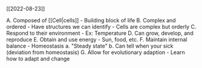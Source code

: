 [[2022-08-23]]

A. Composed of [[Cell|cells]]
		- Building block of life
	B. Complex and ordered
		- Have structures we can identify 
		- Cells are complex but orderly
	C. Respond to their environment
		- Ex: Temperature
	D. Can grow, develop, and reproduce
	E. Obtain and use energy
		- Sun, food, etc.
	F. Maintain internal balance
		- Homeostasis
			a. "Steady state"
			b. Can tell when your sick (deviation from homeostasis)
	G. Allow for evolutionary adaption
		- Learn how to adapt and change